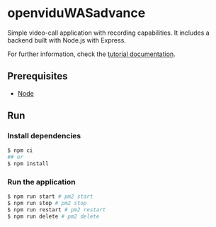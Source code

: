# openviduWASadvance

Simple video-call application with recording capabilities. It includes a backend built with Node.js with Express.

For further information, check the [tutorial documentation](https://livekit-tutorials.openvidu.io/tutorials/advanced-features/recording-basic/).

## Prerequisites

-   [Node](https://nodejs.org/en/download)

## Run

### Install dependencies
```bash
$ npm ci 
## or 
$ npm install
```

### Run the application
```bash
$ npm run start # pm2 start
$ npm run stop # pm2 stop
$ npm run restart # pm2 restart
$ npm run delete # pm2 delete
```
